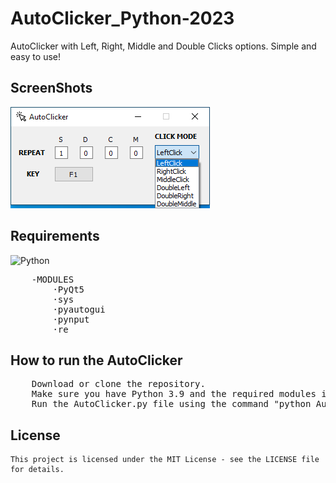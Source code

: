 # AutoClicker_Python-2023
 AutoClicker with Left, Right, Middle and Double Clicks options. Simple and easy to use!

## ScreenShots
<p float="left">
   <img src="/Images/ScreenShot.png?raw=true" alt="Program Image">
</p>

## Requirements
![Python](https://img.shields.io/badge/Python-v3.9-blue)
 <pre>
    -MODULES
        ·PyQt5
        ·sys
        ·pyautogui
        ·pynput
        ·re
</pre>

## How to run the AutoClicker
<pre>
    Download or clone the repository.
    Make sure you have Python 3.9 and the required modules installed.
    Run the AutoClicker.py file using the command "python AutoClicker.py"
</pre>

## License
    This project is licensed under the MIT License - see the LICENSE file for details.
